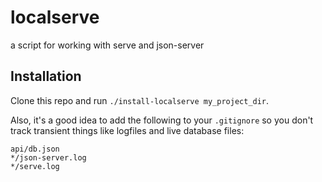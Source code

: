 # localserve
a script for working with serve and json-server

## Installation
Clone this repo and run `./install-localserve my_project_dir`.

Also, it's a good idea to add the following to your `.gitignore` so you don't track transient things like logfiles and live database files:

```
api/db.json
*/json-server.log
*/serve.log
